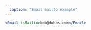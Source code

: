 ```yaml
---
  caption: "Email mailto example"
---
```


<!-- markdownlint-disable MD041 -->
<!-- dprint-ignore -->
```jsx
<Email isMailto>bob@dobbs.com</Email>
```
